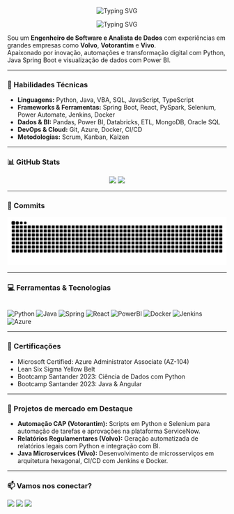 <p align="center">
  <img src="https://readme-typing-svg.demolab.com?font=Fira+Code&color=00FFAB&size=26&pause=7000&center=true&vCenter=true&width=450&lines=Guilherme+Henrique+Pereira" alt="Typing SVG" />
</p>
<p align="center">
  <img src="https://readme-typing-svg.demolab.com?font=Fira+Code&color=00BFFF&size=20&pause=1000&center=true&vCenter=true&width=400&lines=Engenheiro+de+Software;Analista+de+Dados" alt="Typing SVG" />
</p>

Sou um **Engenheiro de Software e Analista de Dados** com experiências em grandes empresas como **Volvo**, **Votorantim** e **Vivo**.  
Apaixonado por inovação, automações e transformação digital com Python, Java Spring Boot e visualização de dados com Power BI.

---


### 🧠 Habilidades Técnicas

- **Linguagens:** Python, Java, VBA, SQL, JavaScript, TypeScript
- **Frameworks & Ferramentas:** Spring Boot, React, PySpark, Selenium, Power Automate, Jenkins, Docker
- **Dados & BI:** Pandas, Power BI, Databricks, ETL, MongoDB, Oracle SQL
- **DevOps & Cloud:** Git, Azure, Docker, CI/CD
- **Metodologias:** Scrum, Kanban, Kaizen

---

### 📊 GitHub Stats

<div align="center">
  <img height="170em" src="https://github-readme-stats.vercel.app/api?username=GHPXD&show_icons=true&theme=tokyonight&count_private=true&hide_title=true" />
  <img height="170em" src="https://github-readme-stats.vercel.app/api/top-langs/?username=GHPXD&layout=compact&theme=tokyonight&hide_title=true" />
</div>

---
### 🐍 Commits

<picture>
  <source media="(prefers-color-scheme: dark)" srcset="https://raw.githubusercontent.com/GHPXD/GHPXD/output/github-contribution-grid-snake-dark.svg" />
  <img alt="snake animation" src="https://raw.githubusercontent.com/GHPXD/GHPXD/output/github-contribution-grid-snake.svg" />
</picture>

---
### 💻 Ferramentas & Tecnologias

<div style="display: inline_block"><br>
  <img align="center" alt="Python" height="40" src="https://cdn.jsdelivr.net/gh/devicons/devicon/icons/python/python-original.svg">
  <img align="center" alt="Java" height="40" src="https://cdn.jsdelivr.net/gh/devicons/devicon/icons/java/java-original.svg">
  <img align="center" alt="Spring" height="40" src="https://cdn.jsdelivr.net/gh/devicons/devicon/icons/spring/spring-original.svg">
  <img align="center" alt="React" height="40" src="https://cdn.jsdelivr.net/gh/devicons/devicon/icons/react/react-original.svg">
  <img align="center" alt="PowerBI" height="40" src="https://img.icons8.com/color/48/000000/power-bi.png">
  <img align="center" alt="Docker" height="40" src="https://cdn.jsdelivr.net/gh/devicons/devicon/icons/docker/docker-original.svg">
  <img align="center" alt="Jenkins" height="40" src="https://cdn.jsdelivr.net/gh/devicons/devicon/icons/jenkins/jenkins-original.svg">
  <img align="center" alt="Azure" height="40" src="https://cdn.jsdelivr.net/gh/devicons/devicon/icons/azure/azure-original.svg">
</div>


---

### 📌 Certificações

- Microsoft Certified: Azure Administrator Associate (AZ-104)
- Lean Six Sigma Yellow Belt
- Bootcamp Santander 2023: Ciência de Dados com Python
- Bootcamp Santander 2023: Java & Angular

---

### 🚀 Projetos de mercado em Destaque

- **Automação CAP (Votorantim):** Scripts em Python e Selenium para automação de tarefas e aprovações na plataforma ServiceNow.
- **Relatórios Regulamentares (Volvo):** Geração automatizada de relatórios legais com Python e integração com BI.
- **Java Microservices (Vivo):** Desenvolvimento de microsserviços em arquitetura hexagonal, CI/CD com Jenkins e Docker.

---


### 📫 Vamos nos conectar?

<p align="left">
  <a href="mailto:ghp17@outlook.com"><img src="https://img.shields.io/badge/Email-%230077B5?style=for-the-badge&logo=gmail&logoColor=white" /></a>
  <a href="https://www.linkedin.com/in/ghpxd" target="_blank"><img src="https://img.shields.io/badge/-LinkedIn-%230077B5?style=for-the-badge&logo=linkedin&logoColor=white" /></a>
  <a href="https://discord.com/users/ghpxd" target="_blank"><img src="https://img.shields.io/badge/Discord-5865F2?style=for-the-badge&logo=discord&logoColor=white" /></a>
</p>
